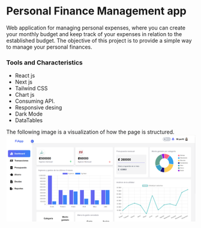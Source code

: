 # Personal Finance Management app
Web application for managing personal expenses, where you can create your monthly budget and keep track of your expenses in relation to the established budget.
The objective of this project is to provide a simple way to manage your personal finances.

### Tools and Characteristics 
- React js
- Next js
- Tailwind CSS
- Chart js
- Consuming API.
- Responsive desing
- Dark Mode
- DataTables


The following image is a visualization of how the page is structured.
![alt text](image.png)

